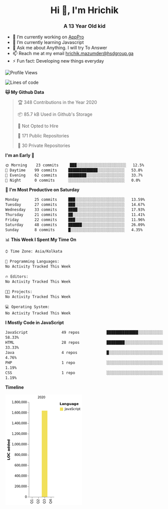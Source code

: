<h1 align="center">Hi 👋, I'm Hrichik</h1>
<h3 align="center">A 13 Year Old kid</h3>


- 🔭 I’m currently working on [AppPro](https://apppro.in)
- 🌱 I’m currently learning Javascript
- 💬 Ask me about Anything. I will try To Answer
- 📫 Reach me at my email hrichik.mazumder@hsdgroup.ga
- ⚡ Fun fact: Developing new things everyday

<!--START_SECTION:waka-->
![Profile Views](http://img.shields.io/badge/Profile%20Views-2-blue)

![Lines of code](https://img.shields.io/badge/From%20Hello%20World%20I%27ve%20Written-1.6%20million%20lines%20of%20code-blue)

**🐱 My Github Data** 

> 🏆 348 Contributions in the Year 2020
 > 
> 📦 85.7 kB Used in Github's Storage 
 > 
> 🚫 Not Opted to Hire
 > 
> 📜 171 Public Repositories 
 > 
> 🔑 30 Private Repositories  
 > 
**I'm an Early 🐤** 

```text
🌞 Morning    23 commits     ███░░░░░░░░░░░░░░░░░░░░░░   12.5% 
🌆 Daytime    99 commits     █████████████░░░░░░░░░░░░   53.8% 
🌃 Evening    62 commits     ████████░░░░░░░░░░░░░░░░░   33.7% 
🌙 Night      0 commits      ░░░░░░░░░░░░░░░░░░░░░░░░░   0.0%

```
📅 **I'm Most Productive on Saturday** 

```text
Monday       25 commits     ███░░░░░░░░░░░░░░░░░░░░░░   13.59% 
Tuesday      27 commits     ███░░░░░░░░░░░░░░░░░░░░░░   14.67% 
Wednesday    33 commits     ████░░░░░░░░░░░░░░░░░░░░░   17.93% 
Thursday     21 commits     ██░░░░░░░░░░░░░░░░░░░░░░░   11.41% 
Friday       22 commits     ███░░░░░░░░░░░░░░░░░░░░░░   11.96% 
Saturday     48 commits     ██████░░░░░░░░░░░░░░░░░░░   26.09% 
Sunday       8 commits      █░░░░░░░░░░░░░░░░░░░░░░░░   4.35%

```


📊 **This Week I Spent My Time On** 

```text
⌚︎ Time Zone: Asia/Kolkata

💬 Programming Languages: 
No Activity Tracked This Week

🔥 Editors: 
No Activity Tracked This Week

🐱‍💻 Projects: 
No Activity Tracked This Week

💻 Operating System: 
No Activity Tracked This Week

```

**I Mostly Code in JavaScript** 

```text
JavaScript               49 repos            ██████████████░░░░░░░░░░░   58.33% 
HTML                     28 repos            ████████░░░░░░░░░░░░░░░░░   33.33% 
Java                     4 repos             █░░░░░░░░░░░░░░░░░░░░░░░░   4.76% 
PHP                      1 repo              ░░░░░░░░░░░░░░░░░░░░░░░░░   1.19% 
CSS                      1 repo              ░░░░░░░░░░░░░░░░░░░░░░░░░   1.19%

```


**Timeline**

![Chart not found](https://raw.githubusercontent.com/hrichiksite/hrichiksite/master/charts/bar_graph.png) 


<!--END_SECTION:waka-->
